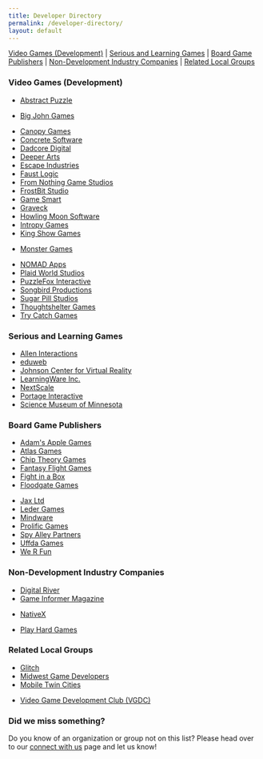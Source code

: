 ```yaml
---
title: Developer Directory
permalink: /developer-directory/
layout: default
---
```



<a href="#video_game_dev">Video Games (Development)</a> |
<a href="#Serious_and_Learning_Games">Serious and Learning Games</a> |
<a href="#BoardGamePublishers">Board Game Publishers</a> |
<a href="#NonDevelopment_Industry_Companies">Non-Development Industry Companies</a> |
<a href="#Related_Local_Groups">Related Local Groups</a>

<a name="video_game_dev"></a>

### <span class="mw-headline">Video Games (Development)</span>

* [Abstract Puzzle](http://abstractpuzzle.com/)
<!-- appears abandoned: 12/30/19 * [Battery Powered Games](http://www.batterypoweredgames.com/) -->
* [Big John Games](http://bigjohngames.com)
<!-- appears abandoned: 12/30/19 * [Black Love Interactive](http://www.blackloveinteractive.com/) -->
* [Canopy Games](http://www.canopygames.com/)
* [Concrete Software](http://www.concretesoftware.com/)
* [Dadcore Digital](https://dadcore.itch.io/)
* [Deeper Arts](http://www.deeperarts.com/)
* [Escape Industries](http://www.escapeindustries.net/)
* [Faust Logic](http://www.faustlogic.com/)
* [From Nothing Game Studios](http://fromnothinggamestudios.com/)
* [FrostBit Studio](http://www.frostbitstudio.com/)
* [Game Smart](http://gamesmart.com/)
* [Graveck](http://www.graveck.com/)
* [Howling Moon Software](http://howlingmoonsoftware.com/)
* [Intropy Games](http://www.intropygames.com/)
* [King Show Games](http://www.ksg.com/)
<!-- Appears to forward to a flooring store in Tampa  xD : 12/30/19 * * [Last Straw Productions](http://www.last-straw-games.com/) -->
* [Monster Games](http://www.mgiracing.com/)
<!-- does not resolve: 12/30/19 * * [MurWare](http://murware.com/) -->
<!-- does not resolve: 12/30/19 * * [Naming is Hard](http://namingishard.com/) -->
* [NOMAD Apps](http://nomadapps.com)
* [Plaid World Studios](http://www.plaidworld.com/)
* [PuzzleFox Interactive](http://puzzlefox.co)
* [Songbird Productions](http://www.songbird-productions.com/)
* [Sugar Pill Studios](http://www.sugarpillstudios.com/)
* [Thoughtshelter Games](http://www.thoughtshelter.com)
* [Try Catch Games](http://trycatchgames.com/)
<!-- looks abandoned: 12/30/19 * * [Wounded Badger Interactive](  ) -->


<a name="Serious_and_Learning_Games"></a>

### <span class="mw-headline">Serious and Learning Games</span>

* [Allen Interactions](http://www.alleni.com/)
* [eduweb](http://www.eduweb.com/)
* [Johnson Center for Virtual Reality](http://www.jcvr.org/)
* [LearningWare Inc.](http://www.learningware.com/)
* [NextScale](http://www.nextscale.com/)
* [Portage Interactive](http://www.portageinteractive.com/)
* [Science Museum of Minnesota](http://www.smm.org/)


<a name="BoardGamePublishers"></a>

### <span class="mw-headline">Board Game Publishers</span>

* [Adam's Apple Games](http://adamsapplegames.com/)
* [Atlas Games](http://www.atlas-games.com/)
* [Chip Theory Games](https://chiptheorygames.com/)
* [Fantasy Flight Games](http://www.fantasyflightgames.com/)
* [Fight in a Box](https://www.fightinabox.com/)
* [Floodgate Games](http://floodgategames.com/)
<!-- forbidden: 12/30/19 * [Hilari and Ludi](http://www.hilariaandludi.com/) -->
* [Jax Ltd](http://www.jaxgames.com/)
* [Leder Games](http://ledergames.com/)
* [Mindware](http://www.mindware.com/)
* [Prolific Games](https://www.prolificgames.net/)
* [Spy Alley Partners](http://www.spyalley.com/)
* [Uffda Games](https://www.uffdagames.com/)
* [We R Fun](http://www.werfungames.com/)


<a name="NonDevelopment_Industry_Companies"></a>

### <span class="mw-headline">Non-Development Industry Companies</span>

<!-- does not resolve: 12/30/19 * [Activision Value] http://www.activisionvalue.com/) -->
* [Digital River](http://www.digitalriver.com/)
* [Game Informer Magazine](http://www.gameinformer.com/)
<!-- This site is temporarily unavailable: 12/30/19 * [Moondance Games](http://www.moondancegames.com/) -->
* [NativeX](http://nativex.com/)
<!-- does not resolve: 12/30/19 * [Navarre Corporation](http://www.navarre.com/) -->
* [Play Hard Games](https://playhardgames.net/)


<a id="Related_Local_Groups" name="Related_Local_Groups"></a>

### <span class="mw-headline">Related Local Groups</span>

* [Glitch](http://glitch.mn/)
* [Midwest Game Developers](https://www.facebook.com/groups/855551914504191/)
* [Mobile Twin Cities](http://mobiletwincities.com/)
<!-- forbidden: 12/30/19 * [MN.swf](http://www.mnswf.com/) -->
<!-- forwards to some odd chinese site: 12/30/19 * [MN Autodesk 3DS Max Users Group](http://www.mnmug.com/) -->
<!-- "content not available": 12/30/19 * [MN Maya Users Group](https://www.facebook.com/groups/891712657525832/) -->
<!-- under construction: 12/30/19 * [Mobilize.mn](http://www.mobilize.mn/) -->
* [Video Game Development Club (VGDC)](http://vgdc.umn.edu/)


### <span class="mw-headline">Did we miss something?</span>


Do you know of an organization or group not on this list? Please head over to our <a href="/connect/">connect with us</a> page and let us know!
